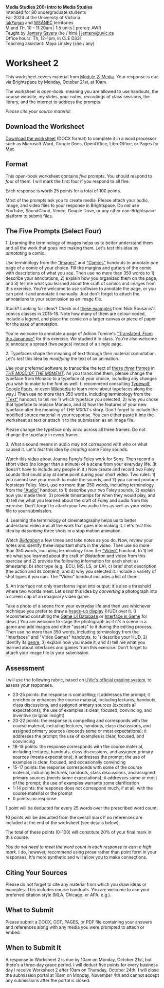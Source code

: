 **Media Studies 200: Intro to Media Studies**       
Intended for 80 undergraduate students      
Fall 2024 at the University of Victoria   
[lək̓ʷəŋən](https://www.songheesnation.ca/community/l-k-ng-n-traditional-territory) and [<u>W</u>SÁNEĆ](https://wsanec.com/) territories    
M and Th, 10 - 11:20am | 1.5 units | prereq: AWR     
Taught by [Jentery Sayers](https://jntry.work/) (he / him) | [jentery@uvic.ca](mailto:jentery@uvic.ca)    
Office hours: Th, 12-1pm, in CLE D331    
Teaching assistant: Maya Linsley (she / any)

# Worksheet 2

This worksheet covers material from [Module 2: Media](https://jentery.github.io/mdia200v3/#module-2-media). Your response is due via Brightspace by Monday, October 21st, at 10am.    

The worksheet is *open-book*, meaning you are allowed to use handouts, the course website, my slides, your notes, recordings of class sessions, the library, and the internet to address the prompts.

*Please cite your source material.* 

## Download the Worksheet 

[Download the worksheet](mdia200v3Worksheet2.docx) (DOCX format) to complete it in a word processor such as Microsoft Word, Google Docs, OpenOffice, LibreOffice, or Pages for Mac.  

## Format

This open-book worksheet contains *five* prompts. You should respond to *four* of them. I will mark the first four if you respond to all five. 

Each response is worth 25 points for a total of 100 points. 

Most of the prompts ask you to create media. Please attach your audio, image, and video files to your response in Brightspace. Do *not* use YouTube, SoundCloud, Vimeo, Google Drive, or any other non-Brightspace platform to submit files. 

## The Five Prompts (Select Four) 

1\. Learning the terminology of images helps us to better understand them and all the work that goes into making them. Let's *test* this idea by *annotating* a comic. 

Use terminology from the ["Images"](https://bright.uvic.ca/d2l/le/lessons/358717/topics/3000033) and ["Comics"](https://bright.uvic.ca/d2l/le/lessons/358717/topics/3000078) handouts to annotate *one* page of a comic of your choice. Fill the margins and gutters of the comic with descriptions of what you see. Then use no more than 350 words to 1) describe your annotations, 2) explain how you organized them on the page, and 3) tell me what you learned about the craft of comics and images from this exercise. You're welcome to use software to annotate the page, or you can print it and annotate it manually. Just don't forget to attach the annotations to your submission as an image file.  

Stuck? Looking for ideas? Check out [these examples](https://spinweaveandcut.com/wp-content/uploads/2019/08/vis-analysis-examples-smaller.pdf) from Nick Sousanis's comics classes in 2015-18. Note how many of them are colour-coded, include a legend, and place the comic on a larger canvas or piece of paper for the sake of annotation.  

You're welcome to annotate a page of Adrian Tomine's ["Translated, From the Japanese"](https://bright.uvic.ca/d2l/le/lessons/358717/topics/2996877) for this exercise. We studied it in class. You're also welcome to annotate a spread (two pages) instead of a single page. 

2\. Typefaces shape the meaning of text through their material connotation. Let's *test* this idea by *modifying* the text of an animation. 

Use your preferred software to transcribe the text of [these *three* frames](https://bright.uvic.ca/d2l/le/lessons/358717/topics/3014286) in [*THE M00D 0F THE M0MENT*](https://www.yhchang.com/THE_MOOD_OF_THE_MOMENT_V.html). As you transcribe them, please change the typeface from Monaco to a typeface of your choice, including any changes you wish to make to the font as well. (I recommend consulting [Typewolf](https://www.typewolf.com/recommendations), [Google Fonts](https://fonts.google.com/), or even [Wikipedia](https://en.wikipedia.org/wiki/List_of_typefaces) to learn more about typefaces along the way.) Then use no more than 350 words, including terminology from the ["Text"](https://bright.uvic.ca/d2l/le/lessons/358717/topics/3005086) handout, to tell me 1) which typeface you selected, 2) why you chose that typeface to replace Monaco, and 3) how the features of your new typeface alter the meaning of *THE M00D*'s story. Don't forget to include the modified source material in your response. You can either paste it into the worksheet as text or attach it to the submission as an image file. 

Please change the typeface only *once* across all three frames. Do not change the typeface in every frame. 

3\. What a sound means in audio may not correspond with who or what caused it. Let's *test* this idea by *creating* some Foley sounds.    

Watch [this video](https://www.youtube.com/watch?v=WFVLWo5B81w) about Joanna Fang's Foley work for Sony. Then record a short video (no longer than a minute) of a scene from your everyday life. (It doesn't have to include any people in it.) Now create and record *two* Foley sounds that could play at some point during your short video. Two rules: 1) you cannot use your mouth to make the sounds, and 2) you cannot produce footsteps Foley. Next, use no more than 350 words, including terminology from the ["Audio"](https://bright.uvic.ca/d2l/le/lessons/358717/topics/3007077) handout, to 1) describe your two Foley sounds, 2) explain how you made them, 3) provide timestamps for when they would play, and 4) tell me what you learned about the craft of Foley and audio from this exercise. Don't forget to attach your two audio files as well as your video file to your submission.  

4\. Learning the terminology of cinematography helps us to better understand video and all the work that goes into making it. Let's *test* this idea by *describing* three shots in a stop motion animation.  

Watch [*Biidaaban*](https://www.spottedfawnproductions.com/biidaaban/) a few times and take notes as you do. Now, review your notes and identify three important shots in the video. Then use no more than 350 words, including terminology from the ["Video"](https://bright.uvic.ca/d2l/le/lessons/358717/topics/3013164) handout, to 1) tell me what you learned about the craft of *Biidaaban* and video from this exercise and 2) provide the following information for each shot: a) timestamp, b) shot type (e.g., ECU, MS, LS, or LA), c) brief shot description (the action and its content), and d) why you selected it. Include a variety of shot types if you can. The "Video" handout includes a list of them. 

5\. An interface not only transforms input into output; it's also a threshold where two worlds meet. Let's *test* this idea by *converting* a photograph into a screen cap of an imaginary video game. 

Take a photo of a scene from your everyday life and then use whichever technique you prefer to draw a [heads-up display](https://en.wikipedia.org/wiki/HUD_(video_games)) (HUD) over it. (I recommend consulting the [Game UI Database](https://www.gameuidatabase.com/index.php) or [Interface in Game](https://interfaceingame.com/) for ideas.) You are welcome to stage the photograph as if it's a scene in a game and add images and other "assets" to it during the editing process. Then use no more than 350 words, including terminology from the "Interfaces" and "Video Games" handouts, to 1) describe your HUD, 2) identify its [genre](https://en.wikipedia.org/wiki/List_of_video_game_genres), 3) explain how you made it, and 4) tell me what you learned about interfaces and games from this exercise. Don't forget to attach your image file to your submission. 

## Assessment 

I will use the following rubric, based on [UVic's official grading system](https://www.uvic.ca/calendar/undergrad/index.php#/policy/S1AAgoGuV?bc=true&bcCurrent=14%20-%20Grading&bcGroup=Undergraduate%20Academic%20Regulations&bcItemType=policies), to assess your responses. 

* 23-25 points: the response is compelling; it addresses the prompt; it enriches or enhances the course material, including lectures, handouts, class discussions, and assigned primary sources (exceeds all expectations); the use of examples is clear, focused, convincing, and inventive (original insight)
* 20-22 points: the response is compelling and corresponds with the course material, including lectures, handouts, class discussions, and assigned primary sources (exceeds some or most expectations); it addresses the prompt; the use of examples is clear, focused, and convincing 
* 18-19 points: the response corresponds with the course material, including lectures, handouts, class discussions, and assigned primary sources (meets expectations); it addresses the prompt; the use of examples is clear, focused, and occasionally convincing
* 15-17 points: the response corresponds with some of the course material, including lectures, handouts, class discussions, and assigned primary sources (meets some expectations); it addresses some or most of the prompt; the use of examples warrants some clarification 
* 1-14 points: the response does not correspond much, if at all, with the course material or the prompt
* 0 points: no response  

1 point will be deducted for every 25 words over the prescribed word count. 

10 points will be deducted from the overall mark if no references are included at the end of the worksheet (see details below).

The total of these points (0-100) will constitute 20% of your final mark in this course. 

*You do not need to meet the word count in each response to earn a high mark.* I do, however, recommend using prose rather than point form in your responses. It's more synthetic and will allow you to make connections.

## Citing Your Sources 

Please do not forget to cite any material from which you draw ideas or examples. This includes course handouts. You are welcome to use your preferred citation style (MLA, Chicago, or APA, e.g.).  

## What to Submit 

Please submit a DOCX, ODT, PAGES, or PDF file containing your answers and references along with any media you were prompted to attach or embed. 

## When to Submit It

A response to Worksheet 2 is due by 10am on Monday, October 21st, but there's a three-day grace period. I will deduct five points for every business day I receive Worksheet 2 after 10am on Thursday, October 24th. I will close the submission portal at 10am on Monday, November 4th and cannot accept any submissions after the portal is closed.
